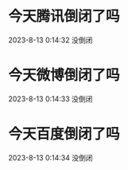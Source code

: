 # 今天腾讯倒闭了吗

2023-8-13 0:14:32 没倒闭

# 今天微博倒闭了吗

2023-8-13 0:14:33 没倒闭

# 今天百度倒闭了吗

2023-8-13 0:14:34 没倒闭

